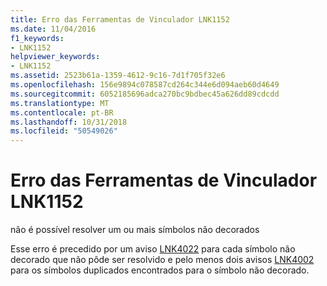 ```yaml
---
title: Erro das Ferramentas de Vinculador LNK1152
ms.date: 11/04/2016
f1_keywords:
- LNK1152
helpviewer_keywords:
- LNK1152
ms.assetid: 2523b61a-1359-4612-9c16-7d1f705f32e6
ms.openlocfilehash: 156e9894c078587cd264c344e6d094aeb60d4649
ms.sourcegitcommit: 6052185696adca270bc9bdbec45a626dd89cdcdd
ms.translationtype: MT
ms.contentlocale: pt-BR
ms.lasthandoff: 10/31/2018
ms.locfileid: "50549026"
---
```

# <a name="linker-tools-error-lnk1152"></a>Erro das Ferramentas de Vinculador LNK1152

não é possível resolver um ou mais símbolos não decorados

Esse erro é precedido por um aviso [LNK4022](../../error-messages/tool-errors/linker-tools-warning-lnk4022.md) para cada símbolo não decorado que não pôde ser resolvido e pelo menos dois avisos [LNK4002](../../error-messages/tool-errors/linker-tools-warning-lnk4002.md) para os símbolos duplicados encontrados para o símbolo não decorado.